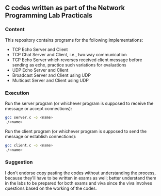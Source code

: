 ## C codes written as part of the Network Programming Lab Practicals

### Content
This repository contains programs for the following implementations:

- TCP Echo Server and Client
- TCP Chat Server and Client, i.e., two way communication
- TCP Echo Server which reverses received client message before sending as echo, practice such variations for evaluations
- UDP Echo Server and Client
- Broadcast Server and Client using UDP 
- Multicast Server and Client using UDP

### Execution

Run the server program (or whichever program is supposed to receive the message or accept connections): 
```bash
gcc server.c -o <name>
./<name>
```
Run the client program (or whichever program is supposed to send the message or establish connections): 

```bash
gcc client.c -o <name>
./<name>
```

### Suggestion
I don't endorse copy pasting the codes without understanding the process, because they'll have to be written in exams as well; better understand them in the labs to be prepared for both exams and viva since the viva involves questions based on the working of the codes.

